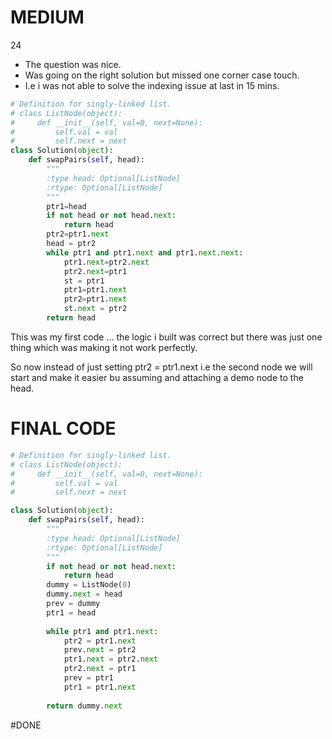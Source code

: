 # MEDIUM
24

* The question was nice.
* Was going on the right solution but missed one corner case touch.
* I.e i was not able to solve the indexing issue at last in 15 mins.

```PYTHON
# Definition for singly-linked list.
# class ListNode(object):
#     def __init__(self, val=0, next=None):
#         self.val = val
#         self.next = next
class Solution(object):
    def swapPairs(self, head):
        """
        :type head: Optional[ListNode]
        :rtype: Optional[ListNode]
        """
        ptr1=head
        if not head or not head.next:
            return head
        ptr2=ptr1.next
        head = ptr2
        while ptr1 and ptr1.next and ptr1.next.next:
            ptr1.next=ptr2.next
            ptr2.next=ptr1
            st = ptr1
            ptr1=ptr1.next
            ptr2=ptr1.next
            st.next = ptr2
        return head
```

This was my first code ... the logic i built was correct but there was just one thing which was making it not work perfectly.

So now instead of just setting ptr2 = ptr1.next i.e the second node we will start and make it easier bu assuming and attaching a demo node to the head.

# FINAL CODE
```python
# Definition for singly-linked list.
# class ListNode(object):
#     def __init__(self, val=0, next=None):
#         self.val = val
#         self.next = next

class Solution(object):
    def swapPairs(self, head):
        """
        :type head: Optional[ListNode]
        :rtype: Optional[ListNode]
        """
        if not head or not head.next:
            return head
        dummy = ListNode(0)
        dummy.next = head
        prev = dummy
        ptr1 = head
        
        while ptr1 and ptr1.next:
            ptr2 = ptr1.next
            prev.next = ptr2
            ptr1.next = ptr2.next
            ptr2.next = ptr1
            prev = ptr1
            ptr1 = ptr1.next
        
        return dummy.next
```

#DONE

